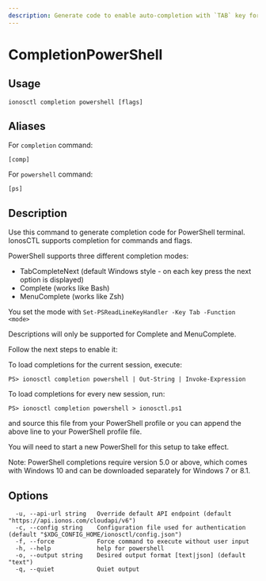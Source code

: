 ```yaml
---
description: Generate code to enable auto-completion with `TAB` key for PowerShell terminal
---
```


# CompletionPowerShell

## Usage

```text
ionosctl completion powershell [flags]
```

## Aliases

For `completion` command:

```text
[comp]
```

For `powershell` command:

```text
[ps]
```

## Description

Use this command to generate completion code for PowerShell terminal. IonosCTL supports completion for commands and flags.

PowerShell supports three different completion modes:

* TabCompleteNext \(default Windows style - on each key press the next option is displayed\)
* Complete \(works like Bash\)
* MenuComplete \(works like Zsh\)

You set the mode with `Set-PSReadLineKeyHandler -Key Tab -Function <mode>`

Descriptions will only be supported for Complete and MenuComplete.

Follow the next steps to enable it:

To load completions for the current session, execute:

```text
PS> ionosctl completion powershell | Out-String | Invoke-Expression
```

To load completions for every new session, run:

```text
PS> ionosctl completion powershell > ionosctl.ps1
```

and source this file from your PowerShell profile or you can append the above line to your PowerShell profile file.

You will need to start a new PowerShell for this setup to take effect.

Note: PowerShell completions require version 5.0 or above, which comes with Windows 10 and can be downloaded separately for Windows 7 or 8.1.

## Options

```text
  -u, --api-url string   Override default API endpoint (default "https://api.ionos.com/cloudapi/v6")
  -c, --config string    Configuration file used for authentication (default "$XDG_CONFIG_HOME/ionosctl/config.json")
  -f, --force            Force command to execute without user input
  -h, --help             help for powershell
  -o, --output string    Desired output format [text|json] (default "text")
  -q, --quiet            Quiet output
```

